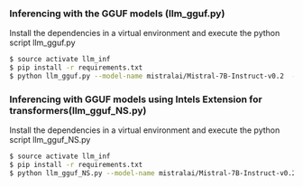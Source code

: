 ### Inferencing with the GGUF models (llm_gguf.py)  
Install the dependencies in a virtual environment and execute the python script llm_gguf.py
```bash 
$ source activate llm_inf
$ pip install -r requirements.txt
$ python llm_gguf.py --model-name mistralai/Mistral-7B-Instruct-v0.2  -p "What do you mean by generative artificial intelligence?"  
```

### Inferencing with GGUF models using Intels Extension for transformers(llm_gguf_NS.py)
Install the dependencies in a virtual environment and execute the python script llm_gguf_NS.py
```bash 
$ source activate llm_inf
$ pip install -r requirements.txt
$ python llm_gguf_NS.py --model-name mistralai/Mistral-7B-Instruct-v0.2 -p "What do you mean by generative artificial intelligence?" 
```
